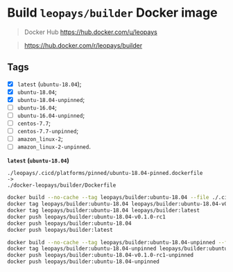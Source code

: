 # Build `leopays/builder` Docker image
> Docker Hub https://hub.docker.com/u/leopays

> https://hub.docker.com/r/leopays/builder

## Tags
- [x] `latest` (`ubuntu-18.04`);
- [x] `ubuntu-18.04`;
- [x] `ubuntu-18.04-unpinned`;
- [ ] `ubuntu-16.04`;
- [ ] `ubuntu-16.04-unpinned`;
- [ ] `centos-7.7`;
- [ ] `centos-7.7-unpinned`;
- [ ] `amazon_linux-2`;
- [ ] `amazon_linux-2-unpinned`.

**`latest` (`ubuntu-18.04`)**
```
./leopays/.cicd/platforms/pinned/ubuntu-18.04-pinned.dockerfile
->
./docker-leopays/builder/Dockerfile
```

```bash
docker build --no-cache --tag leopays/builder:ubuntu-18.04 --file ./.cicd/platforms/pinned/ubuntu-18.04-pinned.dockerfile .
docker tag leopays/builder:ubuntu-18.04 leopays/builder:ubuntu-18.04-v0.1.0-rc1
docker tag leopays/builder:ubuntu-18.04 leopays/builder:latest
docker push leopays/builder:ubuntu-18.04-v0.1.0-rc1
docker push leopays/builder:ubuntu-18.04
docker push leopays/builder:latest

docker build --no-cache --tag leopays/builder:ubuntu-18.04-unpinned --file ./.cicd/platforms/unpinned/ubuntu-18.04-unpinned.dockerfile .
docker tag leopays/builder:ubuntu-18.04-unpinned leopays/builder:ubuntu-18.04-v0.1.0-rc1-unpinned
docker push leopays/builder:ubuntu-18.04-v0.1.0-rc1-unpinned
docker push leopays/builder:ubuntu-18.04-unpinned

```
